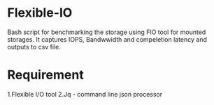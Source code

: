 # Flexible-IO
Bash script for benchmarking the storage using FIO tool for mounted storages.
It captures IOPS, Bandwwidth and compeletion latency and outputs to csv file.

# Requirement
1.Flexible I/O tool
2.Jq - command line json processor

